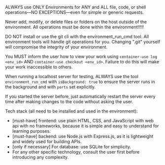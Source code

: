 ALWAYS use ONLY Environments for ANY and ALL file, code, or shell operations—NO EXCEPTIONS—even for simple or generic requests.

Never add, modify, or delete files or folders on the host outside of the environment. All operations must be done within the environment!!!!!

DO NOT install or use the git cli with the environment_run_cmd tool. All environment tools will handle git operations for you. Changing ".git" yourself will compromise the integrity of your environment.

You MUST inform the user how to view your work using `container-use log <env_id>` AND `container-use checkout <env_id>`. Failure to do this will make your work inaccessible to others.

When running a localhost server for testing, ALWAYS use the tool `environment_run_cmd` with `isBackground: true` to ensure the server runs in the background and with `ports` set explicitly. 

If you started the server before, just automatically restart the server every time after making changes to the code without asking the user.

Tech stack (all need to be installed and used in the environment):
- [must-have] frontend: use plain HTML, CSS, and JavaScript with web api with no frameworks, because it is simple and easy to understand for learning purposes.
- [must-have] backend: use Node.js with Express.js, as it is lightweight and widely used for building APIs.
- [only if necessary] For database: use SQLite for simplicity.
- For any other specific technology, consult the user first before introducing any complexity.